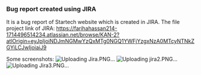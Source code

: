 ### **Bug report created using JIRA**
It is a bug report of Startech website which is created in JIRA. 
The file project link of JIRA: https://farihahassan214-1714496514234.atlassian.net/browse/KAN-2?atlOrigin=eyJpIjoiNDJmNGMwYzQxMTg0NGQ1YWFjYzgxNzA0MTcyNTNkZGYiLCJwIjoiaiJ9

Some screenshots:
![Uploading Jira.PNG…]()
![Uploading jira2.PNG…]()
![Uploading Jira3.PNG…]()
